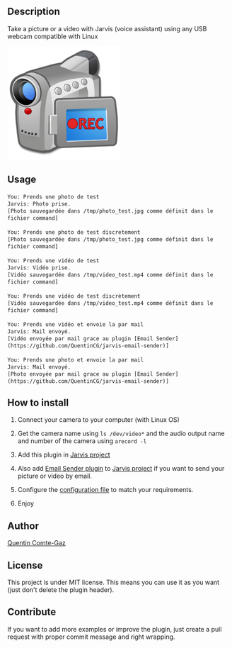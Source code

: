 ## Description
Take a picture or a video with Jarvis (voice assistant) using any USB webcam compatible with Linux


<img src="https://raw.githubusercontent.com/QuentinCG/jarvis-camera/master/presentation.png">


## Usage
```
You: Prends une photo de test
Jarvis: Photo prise.
[Photo sauvegardée dans /tmp/photo_test.jpg comme définit dans le fichier command]

You: Prends une photo de test discretement
[Photo sauvegardée dans /tmp/photo_test.jpg comme définit dans le fichier command]

You: Prends une vidéo de test
Jarvis: Vidéo prise.
[Vidéo sauvegardée dans /tmp/video_test.mp4 comme définit dans le fichier command]

You: Prends une vidéo de test discrètement
[Vidéo sauvegardée dans /tmp/video_test.mp4 comme définit dans le fichier command]

You: Prends une vidéo et envoie la par mail
Jarvis: Mail envoyé.
[Vidéo envoyée par mail grace au plugin [Email Sender](https://github.com/QuentinCG/jarvis-email-sender)]

You: Prends une photo et envoie la par mail
Jarvis: Mail envoyé.
[Photo envoyée par mail grace au plugin [Email Sender](https://github.com/QuentinCG/jarvis-email-sender)]
```


## How to install

1) Connect your camera to your computer (with Linux OS)

2) Get the camera name using ```ls /dev/video*``` and the audio output name and number of the camera using ```arecord -l```

3) Add this plugin in <a target="_blank" href="http://domotiquefacile.fr/jarvis/content/plugins">Jarvis project</a>

4) Also add <a target="_blank" href="https://github.com/QuentinCG/jarvis-email-sender">Email Sender plugin</a> to <a target="_blank" href="http://domotiquefacile.fr/jarvis/content/plugins">Jarvis project</a> if you want to send your picture or video by email.

5) Configure the <a target="_blank" href="https://github.com/QuentinCG/jarvis-camera/blob/master/config.sh">configuration file</a> to match your requirements.

6) Enjoy


## Author
[Quentin Comte-Gaz](http://quentin.comte-gaz.com/)


## License

This project is under MIT license. This means you can use it as you want (just don't delete the plugin header).


## Contribute

If you want to add more examples or improve the plugin, just create a pull request with proper commit message and right wrapping.

